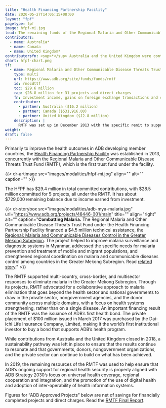 ```yaml
---
title: "Health Financing Partnership Facility"
date: 2020-05-27T14:06:15+08:00
layout: "fpf"
pagetype: fpf
image: hfpf-mi.jpg
lead: The remaining funds of the Regional Malaria and Other Communicable Disease Threats Trust Fund, the lone trust fund under the Health Financing Partnership Facility, was used to ensure that ADB’s ongoing support for regional health security is properly aligned with ADB Strategy 2030. The facility has $29.4 million in total committed contributions in 2019. 
contributors:
  - name: Australia*
  - name: Canada
  - name: United Kingdom*
contributorsfn: <sup>*</sup> Australia and the United Kingdom were contributors to the RMTF until 2018.
chart: hfpf-chart.png
tf:
  - name: Regional Malaria and Other Communicable Disease Threats Trust Fund (RMTF)
    type: multi
    url: https://www.adb.org/site/funds/funds/rmtf
    id: rmocdttf
    tcc: $29.6 million
    rap: $26.8 million for 31 projects and direct charges
    fn: Investment income, gains on foreign exchange transactions and savings on closed projects are used for project commitments. Hence, project commitments may exceed contributions.  
    contributor:
      - partner: Australia ($16.2 million) 
      - partner: Canada ($531,916.00) 
      - partner: United Kingdom ($12.8 million)
    description: |
      RMTF was set up in December 2013 with the specific remit to support developing member countries to develop multi-country, cross-border, and multisector responses to urgent malaria and other communicable disease issues. Australia and the United Kingdom were contributors to the RMTF and the HFPF until 2018.   
weight: 
draft: false
---
```


Primarily to improve the health outcomes in ADB developing member countries, the [Health Financing Partnership Facility](https://www.adb.org/site/funds/funds/hfpf) was established in 2013, concurrently with the Regional Malaria and Other Communicable Disease Threats Trust Fund (RMTF), which is the first trust fund under the facility.  

{{< dr-artimage src="images/modalities/hfpf-mi.jpg" align="" alt="" caption="" >}}

The HFPF has $29.4 million in total committed contributions, with $28.5 million committed for 5 projects, all under the RMTF. It has about $729,000 remaining balance due to income earned from investment.

{{< dr-storybox src="images/modalities/adb-mya-malaria.jpg" url="https://www.adb.org/projects/48446-001/main" title="" align="right" alt="" caption="**Combatting Malaria.** The Regional Malaria and Other Communicable Disease Threats Trust Fund under the Health Financing Partnership Facility financed a $4.5 million technical assistance, the [Regional: Malaria and Communicable Diseases Control in the Greater Mekong Subregion](https://www.adb.org/projects/48446-001/main). The project helped to improve malaria surveillance and diagnostic systems in Myanmar, addressed the specific needs for malaria prevention and treatment of mobile and migrant populations, and strengthened regional coordination on malaria and communicable diseases control among countries in the Greater Mekong Subregion. Read [related story](https://www.adb.org/multimedia/donor-report2018/our-stories/regionwide-malaria-elimination-movement.html)." >}}

The RMTF supported multi-country, cross-border, and multisector responses to eliminate malaria in the Greater Mekong Subregion. Through its projects, RMTF advocated for a collaborative approach to malaria elimination that goes beyond the health  sector and national governments to draw in the private sector, nongovernment agencies, and the donor community across multiple domains, with a focus on health systems strengthening, rather than on a single disease. An important financing result of the RMTF was the issuance of ADB’s first health bond. The private placement of $100 million issued in March 2017 was purchased by the Dai-ichi Life Insurance Company, Limited, making it the world’s first institutional investor to buy a bond that supports ADB’s health program.  

While contributions from Australia and the United Kingdom closed in 2018, a sustainability pathway was left in place to ensure that the results continue to resonate and that governments, donors, nongovernment organizations, and the private sector can continue to build on what has been achieved.

In 2019, the remaining resources of the RMTF was used to help ensure that ADB’s ongoing support for regional health security is properly aligned with ADB Strategy 2030’s focus on universal health coverage, regional cooperation and integration, and the promotion of the use of digital health and adoption of inter-operability of health information systems. 

Figures for “ADB Approved Projects” below are net of savings for financially completed projects and direct charges. Read the [RMTF Final Report](https://www.adb.org/publications/malaria-trust-fund-report).